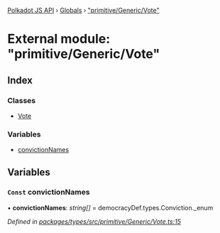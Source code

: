 [Polkadot JS API](../README.md) › [Globals](../globals.md) › ["primitive/Generic/Vote"](_primitive_generic_vote_.md)

# External module: "primitive/Generic/Vote"

## Index

### Classes

* [Vote](../classes/_primitive_generic_vote_.vote.md)

### Variables

* [convictionNames](_primitive_generic_vote_.md#const-convictionnames)

## Variables

### `Const` convictionNames

• **convictionNames**: *string[]* = democracyDef.types.Conviction._enum

*Defined in [packages/types/src/primitive/Generic/Vote.ts:15](https://github.com/jak-pan/api/blob/bc94e95733/packages/types/src/primitive/Generic/Vote.ts#L15)*
